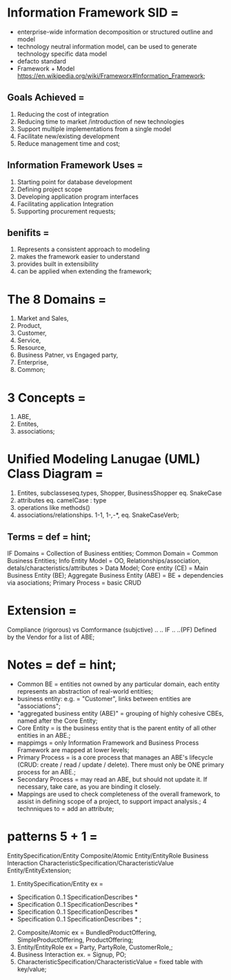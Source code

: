 # Information Framework SID =
- enterprise-wide information decomposition or structured outline and model
- technology neutral information model, can be used to generate technology specific data model
- defacto standard
- Framework + Model
https://en.wikipedia.org/wiki/Frameworx#Information_Framework;


## Goals Achieved =
1. Reducing the cost of integration
2. Reducing time to market /introduction of new technologies
3. Support multiple implementations from a single model
4. Facilitate new/existing development
5. Reduce management time and cost;

## Information Framework Uses =
1. Starting point for database development
2. Defining project scope
3. Developing application program interfaces
4. Facilitating application Integration
5. Supporting procurement requests;

## benifits =
1. Represents a consistent approach to modeling
2. makes the framework easier to understand
3. provides built in extensibility
4. can be applied when extending the framework;

# The 8 Domains =
1. Market and Sales, 
2. Product, 
3. Customer, 
4. Service, 
5. Resource, 
6. Business Patner, vs Engaged party, 
7. Enterprise, 
8. Common;

# 3 Concepts =  
1. ABE, 
2. Entites, 
3. associations;

# Unified Modeling Lanugae (UML) Class Diagram =
1. Entites, subclasseseq.types, Shopper, BusinessShopper eq. SnakeCase
2. attributes eq. camelCase : type
3. operations like methods()
4. associations/relationships. 1-1, 1-*,*-*, eq. SnakeCaseVerb;

## Terms = def = hint;
IF Domains = Collection of Business entities;
Common Domain = Common Business Entities;
Info Entity Model = OO, Relationships/association, detals/characteristics/attributes > Data Model; 
Core entity (CE) = Main Business Entity (BE);
Aggregate Business Entity (ABE) = BE + dependencies via asociations;
Primary Process = basic CRUD

# Extension =
Compliance (rigorous) vs  Comformance (subjctive) 
.. .. IF .. ..(PF)
Defined by the Vendor for a list of ABE;

# Notes = def = hint;
- Common BE = entities not owned by any particular domain, each entity represents an abstraction of real-world entities;
- business entity: e.g. = "Customer", links between entities are "associations";
- "aggregated business entity (ABE)" = grouping of highly cohesive CBEs, named after the Core Entity;
- Core Entity = is the business entity that is the parent entity of all other entities in an ABE.;
- mappimgs = only Information Framework and Business Process Framework are mapped at lower levels;
- Primary Process = is a core process that manages an ABE's lifecycle (CRUD: create / read / update / delete). There must only be ONE primary process for an ABE.;
- Secondary Process = may read an ABE, but should not update it. If necessary, take care, as you are binding it closely.
- Mappings are used to check completeness of the overall framework, to assist in defining scope of a project, to support impact analysis.;
4 technniques to = add an attribute;

# patterns 5 + 1 = 
EntitySpecification/Entity
    Composite/Atomic
        Entity/EntityRole
            Business Interaction
                CharacteristicSpecification/CharacteristicValue
Entity/EntityExtension;

1. EntitySpecification/Entity ex =
- <Entity>Specification 0..1 <Entity>SpecificationDescribes * <Entity>
- <Product>Specification 0..1 <Product>SpecificationDescribes * <Product>
- <Service>Specification 0..1 <Service>SpecificationDescribes * <Service>
- <Performance>Specification 0..1 <Performance>SpecificationDescribes * <Performance>;
2. Composite/Atomic ex = 
    BundledProductOffering, SimpleProductOffering, ProductOffering;
3. Entity/EntityRole ex =
    Party, PartyRole, CustomerRole,;
4. Business Interaction ex. = Signup, PO;
5. CharacteristicSpecification/CharacteristicValue = fixed table with key/value;

